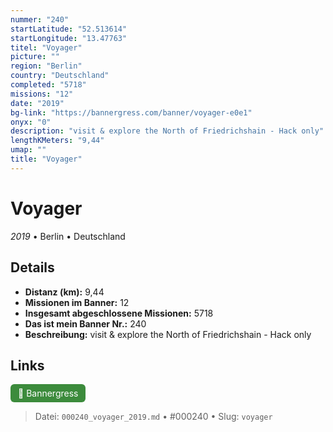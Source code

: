 ```yaml
---
nummer: "240"
startLatitude: "52.513614"
startLongitude: "13.47763"
titel: "Voyager"
picture: ""
region: "Berlin"
country: "Deutschland"
completed: "5718"
missions: "12"
date: "2019"
bg-link: "https://bannergress.com/banner/voyager-e0e1"
onyx: "0"
description: "visit & explore the North of Friedrichshain - Hack only"
lengthKMeters: "9,44"
umap: ""
title: "Voyager"
---
```

# Voyager

*2019* • Berlin • Deutschland



## Details
- **Distanz (km):** 9,44
- **Missionen im Banner:** 12
- **Insgesamt abgeschlossene Missionen:** 5718
- **Das ist mein Banner Nr.:** 240
- **Beschreibung:** visit & explore the North of Friedrichshain - Hack only


## Links
<div style="margin-top: 0.5em;">
<a href="https://bannergress.com/banner/voyager-e0e1" target="_blank" style="display:inline-block;margin-right:8px;padding:6px 12px;background-color:#3c8b3c;color:white;text-decoration:none;border-radius:6px;">🔗 Bannergress</a>

</div>


> Datei: `000240_voyager_2019.md` • #000240 • Slug: `voyager`
